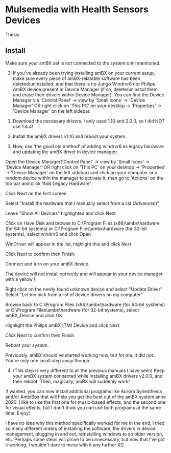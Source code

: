 # Mulsemedia with Health Sensors Devices

Thesis

## Install

Make sure your amBX set is not connected to the system until mentioned.

3) If you've already been trying installing amBX on your current setup, make sure every piece of amBX-relatable software has been deleted/uninstalled, and that there is no Jungo Windrvr6 nor Philips AmBX device present in Device Manager (if so, delete/uninstall them and erase their drivers within Device Manager). You can find the Device Manager via 'Control Panel' -> view by 'Small Icons' -> 'Device Manager' OR right click on 'This PC' on your desktop -> 'Properties' -> 'Device Manager' on the left sidebar.

1. Download the necessary drivers. I only used 1.10 and 2.0.0, so I did NOT use 1.4.4!

2. Install the amBX drivers v1.10 and reboot your system.

3. Now, use 'the good old method' of adding windrvr6 as legacy hardware and updating the amBX driver in device manager:

Open the Device Manager('Control Panel' -> view by 'Small Icons' -> 'Device Manager' OR right click on 'This PC' on your desktop -> 'Properties' -> 'Device Manager' on the left sidebar) and click on your computer or a random device within the manager to activate it, then go to 'Actions' on the top bar and click 'Add Legacy Hardware'.

Click Next on the first screen

Select "Install the hardware that I manually select from a list (Advanced)"

Leave "Show All Devices" highlighted and click Next

Click on Have Disk and browse to C:\Program Files (x86)\ambx\hardware (for 64-bit systems) or C:\Program Files\ambx\hardware (for 32-bit systems), select windrv6 and click Open

WinDriver will appear in the list, highlight this and click Next

Click Next to confirm then Finish.

Connect and turn on your amBX device.

The device will not install correctly and will appear in your device manager with a yellow !

Right click on the newly found unknown device and select "Update Driver" Select "Let me pick from a list of device drivers on my computer"

Browse back to C:\Program Files (x86)\ambx\hardware (for 64-bit systems) or C:\Program Files\ambx\hardware (for 32-bit systems), select amBX_Device and click OK

Highlight the Philips amBX (TM) Device and click Next

Click Next to confirm then Finish.

Reboot your system.

Previously, amBX should've started working now, but for me, it did not. You're only one small step away though.

4. (This step is very different to all the previous manuals I have seen) Keep your amBX system connected while installing amBX drivers v2.0.0, and then reboot. Then, magically, amBX will suddenly work!

If wanted, you can now install additional programs like Aurora Synesthesia and/or AmbiBox that will help you get the best out of the amBX system anno 2020. I like to use the first one for music-based effects, and the second one for visual effects, but I don't think you can use both programs at the same time. Enjoy!

I have no idea why this method specifically worked for me in the end, I tried so many different orders of installing the software, the drivers in device management, plugging in and out, reinstalling windows to an older version, etc. Perhaps some steps will prove to be unnecessary, but now that I've got it working, I wouldn't dare to mess with it any further XD

